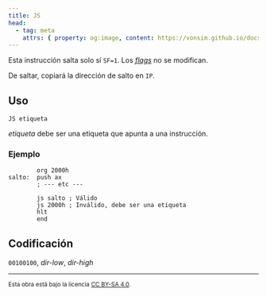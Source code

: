```yaml
---
title: JS
head:
  - tag: meta
    attrs: { property: og:image, content: https://vonsim.github.io/docs/og/cpu/instructions/js.png }
---
```


Esta instrucción salta solo sí `SF=1`. Los [_flags_](/docs/cpu/#flags) no se modifican.

De saltar, copiará la dirección de salto en `IP`.

## Uso

```vonsim
JS etiqueta
```

_etiqueta_ debe ser una etiqueta que apunta a una instrucción.

### Ejemplo

```vonsim
        org 2000h
salto:  push ax
        ; --- etc ---

        js salto ; Válido
        js 2000h ; Inválido, debe ser una etiqueta
        hlt
        end
```

## Codificación

`00100100`, _dir-low_, _dir-high_

---

<small>Esta obra está bajo la licencia <a target="_blank" rel="license noopener noreferrer" href="http://creativecommons.org/licenses/by-sa/4.0/">CC BY-SA 4.0</a>.</small>
